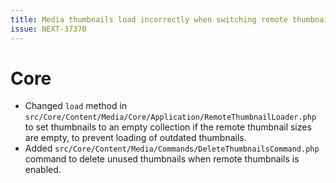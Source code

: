 ```yaml
---
title: Media thumbnails load incorrectly when switching remote thumbnail setting from disabled to enabled
issue: NEXT-37370
---
```

# Core
* Changed `load` method in `src/Core/Content/Media/Core/Application/RemoteThumbnailLoader.php` to set thumbnails to an empty collection if the remote thumbnail sizes are empty, to prevent loading of outdated thumbnails.
* Added `src/Core/Content/Media/Commands/DeleteThumbnailsCommand.php` command to delete unused thumbnails when remote thumbnails is enabled.
